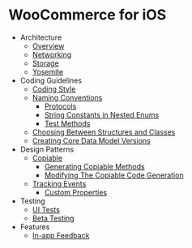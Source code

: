 # WooCommerce for iOS

- Architecture
    - [Overview](architecture-overview.md)
    - [Networking](NETWORKING.md)
    - [Storage](STORAGE.md)
    - [Yosemite](YOSEMITE.md)
- Coding Guidelines
    - [Coding Style](#coding-style)
    - [Naming Conventions](naming-conventions.md)
        - [Protocols](naming-conventions.md#protocols)
        - [String Constants in Nested Enums](naming-conventions.md#string-constants-in-nested-enums)
        - [Test Methods](naming-conventions.md#test-methods)
    - [Choosing Between Structures and Classes](choosing-between-structs-and-classes.md)
    - [Creating Core Data Model Versions](creating-core-data-model-versions.md)
- Design Patterns
    - [Copiable](copiable.md)
        - [Generating Copiable Methods](copiable.md#generating-copiable-methods)
        - [Modifying The Copiable Code Generation](copiable.md#modifying-the-copiable-code-generation)
    - [Tracking Events](tracking-events.md)
        - [Custom Properties](tracking-events.md#custom-properties)
- Testing
    - [UI Tests](UI-TESTS.md)
    - [Beta Testing](https://woocommercehalo.wordpress.com/setup/join-ios-beta/)
- Features
    - [In-app Feedback](in-app-feedback.md)
